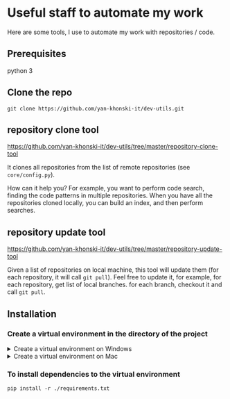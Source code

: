 # Useful staff to automate my work
Here are some tools, I use to automate my work with repositories / code.

## Prerequisites
python 3

## Clone the repo
```shell
git clone https://github.com/yan-khonski-it/dev-utils.git
```

## repository clone tool
https://github.com/yan-khonski-it/dev-utils/tree/master/repository-clone-tool

It clones all repositories from the list of remote repositories (see `core/config.py`).

How can it help you? For example, you want to perform code search, finding the code patterns in multiple repositories.
When you have all the repositories cloned locally, you can build an index, and then perform searches.


## repository update tool

https://github.com/yan-khonski-it/dev-utils/tree/master/repository-update-tool

Given a list of repositories on local machine, this tool will update them (for each repository, it will call `git pull`).
Feel free to update it, for example, for each repository, get list of local branches. for each branch, checkout it and call `git pull`.


## Installation
### Create a virtual environment in the directory of the project

<details>
  <summary>Create a virtual environment on Windows</summary>

#### Windows
https://docs.python.org/3/library/venv.html

Install virtual environment if not installed
```commandline
pip install virtualenv
```

```commandline
python -m venv virtual_environment 
```

Activate the virtual environment
```text
.\virtual_environment\Scripts\activate
```

The output will be:
```text
(virtual_environment) PS {PATH}\dev-utils>
```

To deactivate the virtual environment
https://stackoverflow.com/questions/990754/how-to-leave-exit-deactivate-a-python-virtualenv
```commandline
deactivate
```
</details>

<details>
  <summary>Create a virtual environment on Mac</summary>

#### Mac
https://mnzel.medium.com/how-to-activate-python-venv-on-a-mac-a8fa1c3cb511

Install virtual environment if not installed
```shell
python3 -m pip install --user virtualenv
```

Create a virtual environment
```shell
python3 -m venv virtual_environment
```

Activate the virtual environment
```shell
source virtual_environment/bin/activate
```

To deactivate the virtual environment
https://stackoverflow.com/questions/990754/how-to-leave-exit-deactivate-a-python-virtualenv
```shell
deactivate
```
</details>



### To install dependencies to the virtual environment
```commandline
pip install -r ./requirements.txt
```